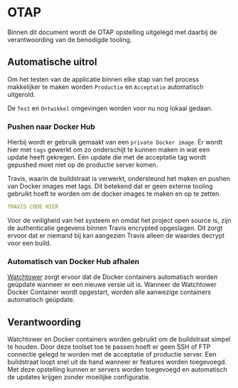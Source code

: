 # OTAP

Binnen dit document wordt de OTAP opstelling uitgelegd met daarbij
de verantwoording van de benodigde tooling.

## Automatische uitrol

Om het testen van de applicatie binnen elke stap van het process makkelijker
te maken worden `Productie` en `Acceptatie` automatisch uitgerold.

De `Test` en `Ontwikkel` omgevingen worden voor nu nog lokaal gedaan.

### Pushen naar Docker Hub

Hierbij wordt er gebruik gemaakt van een `private Docker image`.
Er wordt hier met `tags` gewerkt om zo onderschijt te kunnen maken in wat een
update heeft gekregen.
Eén update die met de acceptatie tag wordt gepushed moet niet op de productie
server komen.

Travis, waarin de buildstraat is verwerkt, ondersteund het maken en pushen van
Docker images met tags. Dit betekend dat er geen externe tooling gebruikt hoeft
te worden om de docker images te maken en op te zetten.

```yml
TRAVIS CODE HIER
```

Voor de veiligheid van het systeem en omdat het project open source is, zijn
de authenticatie gegevens binnen Travis encrypted opgeslagen.
Dit zorgt ervoor dat er niemand bij kan aangezien Travis alleen de waardes decrypt
voor een build.

### Automatisch van Docker Hub afhalen

[Watchtower](https://github.com/containrrr/watchtower)
zorgt ervoor dat de Docker containers automatisch worden geüpdate
wanneer er een nieuwe versie uit is.
Wanneer de Watchtower Docker Container wordt opgestart, worden alle
aanwezige containers automatisch geüpdate.

## Verantwoording

Watchtower en Docker containers worden gebruikt om de buildstraat simpel te houden.
Door deze toolset toe te passen hoeft er geen SSH of FTP connectie gelegd te
worden met de acceptatie of productie server.
Een buildstraat loopt snel uit de hand wanneer er features worden toegevoegd.
Met deze opstelling kunnen er servers worden toegevoegd en automatisch de updates
krijgen zonder moeilijke configuratie.
